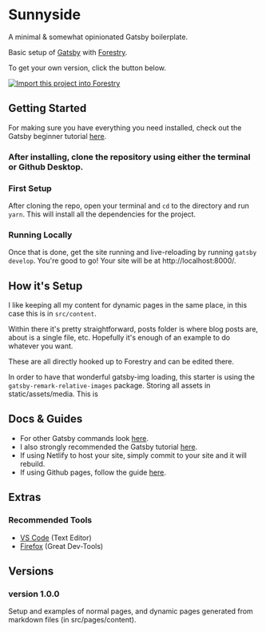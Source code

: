 # Sunnyside
A minimal & somewhat opinionated Gatsby boilerplate.

Basic setup of [Gatsby](https://www.gatsbyjs.org/) with [Forestry](https://forestry.io/).

To get your own version, click the button below.

[![Import this project into Forestry](https://assets.forestry.io/import-to-forestryK.svg)](https://app.forestry.io/quick-start?repo=huntercaron/sunnyside&engine=hugo&version=0.49)

<!-- [![Deploy to Netlify](https://www.netlify.com/img/deploy/button.svg)](https://app.netlify.com/start/deploy?repository=https://github.com/huntercaron/boiled-forestry) -->


## Getting Started

For making sure you have everything you need installed, check out the Gatsby beginner tutorial [here](https://www.gatsbyjs.org/tutorial/).

### After installing, clone the repository using either the terminal or Github Desktop.

### First Setup

After cloning the repo, open your terminal and `cd` to the directory and run `yarn`.
This will install all the dependencies for the project.

### Running Locally

Once that is done, get the site running and live-reloading by running `gatsby develop`.
You're good to go! Your site will be at http://localhost:8000/.

## How it's Setup

I like keeping all my content for dynamic pages in the same place, in this case this is in `src/content`. 

Within there it's pretty straightforward, posts folder is where blog posts are, about is a single file, etc. Hopefully it's enough of an example to do whatever you want.

These are all directly hooked up to Forestry and can be edited there.

In order to have that wonderful gatsby-img loading, this starter is using the `gatsby-remark-relative-images` package. Storing all assets in static/assets/media. This is


## Docs & Guides
- For other Gatsby commands look [here](https://www.gatsbyjs.org/docs/).
- I also strongly recommended the Gatsby tutorial [here](https://www.gatsbyjs.org/tutorial/).
- If using Netlify to host your site, simply commit to your site and it will rebuild.
- If using Github pages, follow the guide [here](https://www.gatsbyjs.org/docs/deploy-gatsby/#github-pages).

## Extras
### Recommended Tools
* [VS Code](https://code.visualstudio.com/) \(Text Editor\)
* [Firefox](https://www.mozilla.org/en-US/firefox/) \(Great Dev-Tools\)

## Versions
### version 1.0.0
Setup and examples of normal pages, and dynamic pages generated from markdown files (in src/pages/content).
